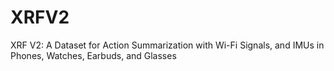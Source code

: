 # XRFV2
XRF V2: A Dataset for Action Summarization with Wi-Fi Signals, and IMUs in Phones, Watches, Earbuds, and Glasses

